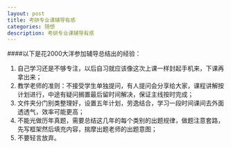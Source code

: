 ```yaml
---
layout: post
title: 考研专业课辅导有感
categories: 随想
description: 考研专业课辅导有感
---
```


####以下是花2000大洋参加辅导总结出的经验：
1. 自己学习还是不够专注，以后自习就应该像这次上课一样封起手机来，下课再拿出来；
2. 教学老师的准则：不接受学生单独提问，有人提问会分享给大家，课程讲解按计划进行，中途有疑问搁置最后留时间解决，保证主线按时完成；
3. 文件夹分门别类整理好，设置五年计划，劳逸结合，学习一段时间课间去外面透透气，效率可能更高；
4. 不能光做历年真题，需要总结这几年的每个类别的出题规律，做题注意套路，先写框架然后填充内容，揣摩出题老师的出题意图；
5. 不要轻言放弃。